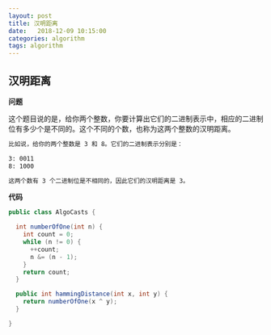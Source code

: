 ```yaml
---
layout: post
title: 汉明距离
date:   2018-12-09 10:15:00
categories: algorithm
tags: algorithm
---
```


## 汉明距离

**问题**

这个题目说的是，给你两个整数，你要计算出它们的二进制表示中，相应的二进制位有多少个是不同的。这个不同的个数，也称为这两个整数的汉明距离。

```markdown
比如说，给你的两个整数是 3 和 8。它们的二进制表示分别是：

3: 0011
8: 1000

这两个数有 3 个二进制位是不相同的，因此它们的汉明距离是 3。
```

**代码**

```java
public class AlgoCasts {

  int numberOfOne(int n) {
    int count = 0;
    while (n != 0) {
      ++count;
      n &= (n - 1);
    }
    return count;
  }

  public int hammingDistance(int x, int y) {
    return numberOfOne(x ^ y);
  }

}
```

